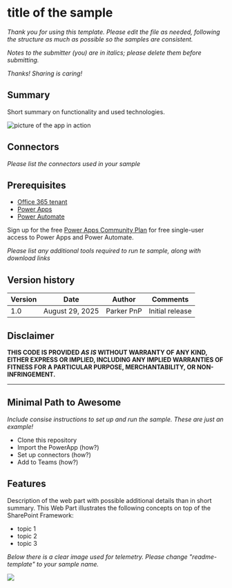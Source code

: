 # title of the sample

_Thank you for using this template. Please edit the file as needed, following the structure as much as possible so the samples are consistent._

_Notes to the submitter (you) are in italics; please delete them before submitting._

_Thanks! Sharing is caring!_

## Summary

Short summary on functionality and used technologies.

![picture of the app in action](#)

## Connectors

_Please list the connectors used in your sample_

## Prerequisites

* [Office 365 tenant](https://dev.office.com/sharepoint/docs/spfx/set-up-your-development-environment)
* [Power Apps](https://powerapps.microsoft.com/en-us/)
* [Power Automate](https://flow.microsoft.com/en-us/)

Sign up for the free [Power Apps Community Plan](https://powerapps.microsoft.com/en-us/communityplan/) for free single-user access to Power Apps and Power Automate.

_Please list any additional tools required to run te sample, along with download links_

## Version history

Version|Date|Author|Comments
-------|----|----|--------
1.0|August 29, 2025|Parker PnP|Initial release

## Disclaimer

**THIS CODE IS PROVIDED *AS IS* WITHOUT WARRANTY OF ANY KIND, EITHER EXPRESS OR IMPLIED, INCLUDING ANY IMPLIED WARRANTIES OF FITNESS FOR A PARTICULAR PURPOSE, MERCHANTABILITY, OR NON-INFRINGEMENT.**

---

## Minimal Path to Awesome

_Include consise instructions to set up and run the sample. These are just an example!_

* Clone this repository
* Import the PowerApp (how?)
* Set up connectors (how?)
* Add to Teams (how?)

## Features

Description of the web part with possible additional details than in short summary. 
This Web Part illustrates the following concepts on top of the SharePoint Framework:

* topic 1
* topic 2
* topic 3

_Below there is a clear image used for telemetry. Please change "readme-template" to your sample name._

<img src="https://m365-visitor-stats.azurewebsites.net/sp-dev-fx-webparts/samples/readme-template" />